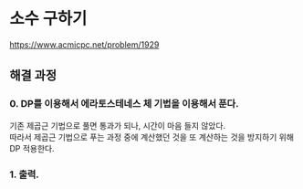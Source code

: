 # 소수 구하기
https://www.acmicpc.net/problem/1929
## 해결 과정
### 0. DP를 이용해서 에라토스테네스 체 기법을 이용해서 푼다.
기존 제곱근 기법으로 풀면 통과가 되나, 시간이 마음 들지 않았다.   
따라서 제곱근 기법으로 푸는 과정 중에 계산했던 것을 또 계산하는 것을 방지하기 위해 DP 적용한다.    
### 1. 출력.
